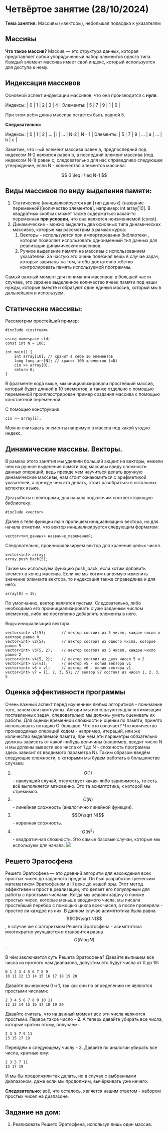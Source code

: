 <head>
    <script src="https://cdn.jsdelivr.net/npm/mathjax@3/es5/tex-mml-chtml.js"></script>
</head>


# Четвёртое занятие (28/10/2024)
**Тема занятия:** Массивы (=векторы), небольшая подводка к указателям
## Массивы ##
**Что такое массив?**
Массив — это структура данных, которая представляет собой упорядоченный набор элементов одного типа. Каждый элемент массива имеет свой индекс, который используется для доступа к нему.
## Индексация массивов ##
Основной аспект индексации массивов, что она производится с **нуля**.

Индексы:  | 0 | 1 | 2 | 3 | 4 |
Элементы: | 5 | 7 | 9 | 1 | 6 |

При этом всём длина массива остаётся быть равной 5.

**Следовательно:**

Индексы:  | 0 | 1 | 2 | ... | i | ... | N-2 | N - 1 |
Элементы: | 5 | 7 | 9 | ... | a | ... |  b  |   c   |

Заметим, что i-ый элемент массива равен a, предпоследний под индексом N-2 является равен b, а последний элемент массива (под индексом N-1) равен c, следовательно для нас справедливо следующее утверждение, если N - количество элементов массива:

<p style="text-align: center">$$ 0 \leq i \leq N-1 $$</p>


## Виды массивов по виду выделения памяти: ##
1. Статические (инициализируется как {тип данных} {название переменной}[количество элементов], например: int array[10]. В квадратных скобках может также содержаться какая-то переменная **при условии**, что она является неизменяемой (const).
2. Динамические - можно выделить два основных типа динамических массивов, которые мы рассмотрим в рамках курса:
    1. Векторы - используются при импортировании библиотеки <vector>, которая позволяет использовать одноимённый тип данных для реализации динамических массивов.
    2. Ручное выделение памяти на массивы с использованием указателей. За частую это очень полезная вещь в случае задач, которые завязаны на том, чтобы достаточно жёстко контролировать память используемой программы.

Самый важный момент для понимания массивов: в большей части случаев, это заранее выделенное количество ячеек памяти под наши нужды, которые вместе и образуют один единый массив, который мы в дальнейшем и используем.

## Статические массивы: ##
Рассмотрим простейший пример:

```
#include <iostream>

using namespace std;
const int N = 100;

int main() {
    int array[10]; // хранит в себе 10 элементов
    long long arr[N]; // хранит 100 элементов (=N)
    cin >> array[0];
    return 0;
}
```
В фрагменте кода выше, мы инициализировали простейший массив, который будет длиной в 10 элементов, а также отдельно с помощью переменной проиллюстрирован пример создания массива с помощью константной переменной.

С помощью конструкции:
```
cin >> array[i];
```
Можно считывать элементы напрямую в массив под какой угодно индекс.
## Динамические массивы. Векторы. ##
В рамках этого занятия мы уделили больший акцент на векторы, нежели чем на ручное выделение памяти под массивы ввиду сложности данных операций, ведь прежде чем научиться делать вручную динамические массивы, нам стоит ознакомиться с арифметикой указателей, а прежде чем это делать, стоит разобраться в остальных аспектах языка.

Для работы с векторами, для начала подключим соответствующую библиотеку:
```
#include <vector>
```

Далее в теле функции main пропишем инициализацию вектора, но для начала отметим, что вектор инициализируется следующим форматом:
```
vector<тип_данных> название_переменной;
```
Следовательно, проинициализируем вектор для хранения целых чисел.
```
vector<int> array;
array.push_back(5);
```
Также мы используем функцию push_back, если хотим добавить элемент в конец массива.
Если же мы хотим напрямую изменить значение элемента вектора, то индексация также справедлива и для него:
```
array[0] = 15;
```
По умолчанию, вектор является пустым. Следовательно, либо необходимо его проинициализировать с уже заданным числом элементов, либо же постепенно добавлять элементы в него.

Виды инициализаций вектора:
```
vector<int> v1(5);       // вектор состоит из 5 чисел, каждое число в векторе равно 0
vector<int> v2{5};       // вектор состоит из одного числа, которое равно 5
vector<int> v3(5, 2);    // вектор состоит из 5 чисел, каждое число равно 2
vector<int> v4{5, 2};    // вектор состоит из двух чисел 5 и 2
vector<int> v5(v1);      // вектор v5 - копия вектора v1
vector<int> v6 = v1;     // вектор v6 - копия вектора v1
vector<int> v7 = {1, 2, 3, 5}; // вектор v7 состоит из чисел 1, 2, 3, 5
```
## Оценка эффективности программы ##
Очень важный аспект перед изучением любых алгоритмов - понимание того, зачем они нам нужны.
Алгоритмы используются для оптимизации поставленных задач, следовательно мы должны уметь оценивать их работы. Для оценки временной сложности и оценки по памяти, принято использовать нотацию О-большое.
Что это означает? Что количество производимых операций кодом - например, итераций, или же количество выделяемой памяти, при чём эти параметры обязательно должны зависеть от какой-нибудь величины (например, вводят число N и мы должны вывести все числа от 1 до N - сложность программы здесь зависит от вводимого параметра N).
Таким образом введём следующие сложности, с которыми мы будем работать в большинстве случаев:
1. $$O(1)$$ - наилучший случай, отсутствует какая-либо зависимость, то есть всё выполняется мгновенно. Это та асимптотика, к которой мы стремимся.
2. $$O(N)$$ - линейная сложность (аналогично линейной функции).
3. $$O(\sqrt N)$$ - коренная сложность.
4. $$O(N^2)$$ - квадратичная сложность.
Это самые базовые случаи, которые мы используем для начала.
![](https://habrastorage.org/getpro/habr/upload_files/973/455/cf3/973455cf3bb354f49113562838372900.jpg)

## Решето Эратосфена ##
Решето Эратосфена — это древний алгоритм для нахождения всех простых чисел до заданного предела. Он был разработан греческим математиком Эратосфеном в III веке до нашей эры. Этот метод эффективен и прост в реализации, что делает его популярным для работы с простыми числами. 
Когда мы решали задачу о поиске простых чисел, которые меньше вводимого числа, мы писали простейший перебор с помощью цикла всех чисел, а после проверяли - простое ли каждое из них. В данном случае асимптотика была равна $$O(N\sqrt N)$$, в случае же с алгоритмом Решета Эратосфена - асимптотика многократно улучшается и становится равна
$$O(N\log N)$$.

В чём заключается суть Решета Эратосфена? 
Давайте выпишем все числа из нужного нам диапазона, допустим это будут числа от 0 до 19: 
```
0 1 2 3 4 5 6 7 8 9
10 11 12 13 14 15 16 17 18 19 20
```
Давайте вычеркнем 0 и 1, так как они по определению не являются простыми числами:
```
2 3 4 5 6 7 8 9 10 11
12 13 14 15 16 17 18 19 20
```
Давайте считать, что на данный момент все эти числа являются простыми. Первое такое число - **2**. А теперь давайте убирать все числа, которые кратны этому, получаем:
```
2 3 5 7 9 11
13 15 17 19
```
Перейдём к следующему числу - 3. Давайте по аналогии убирать все числа, кратные ему:
```
2 3 5 7 11
13 17 19
```
И мы бы продолжили так делать, но в случае с выбранными диапазоном, даже если мы продолжим, вычёркивать уже нечего.

**Следовательно:** всё, что осталось, является нашим ответом - набором простых чисел на диапазоне.
## Задание на дом: ##
1. Реализовать Решето Эратосфена, используя лишь один массив.
